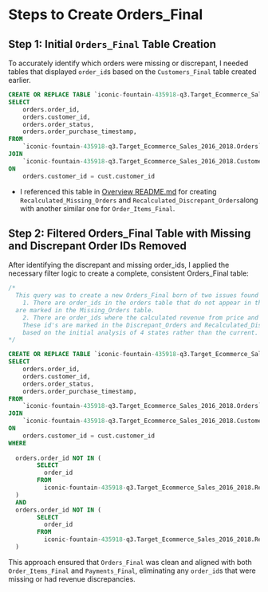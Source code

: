 # Steps to Create Orders_Final

## Step 1: Initial `Orders_Final` Table Creation

To accurately identify which orders were missing or discrepant, I needed tables that displayed `order_id`s based on the `Customers_Final` table created earlier.
```sql
CREATE OR REPLACE TABLE `iconic-fountain-435918-q3.Target_Ecommerce_Sales_2016_2018.Orders_Final` AS 
SELECT 
    orders.order_id,
    orders.customer_id,
    orders.order_status,
    orders.order_purchase_timestamp,
FROM 
    `iconic-fountain-435918-q3.Target_Ecommerce_Sales_2016_2018.Orders` AS orders
JOIN 
    `iconic-fountain-435918-q3.Target_Ecommerce_Sales_2016_2018.Customers_Final` AS cust
ON 
    orders.customer_id = cust.customer_id
```

- I referenced this table in [Overview README.md](../README.md) for creating `Recalculated_Missing_Orders` and `Recalculated_Discrepant_Orders`along with another similar one for `Order_Items_Final`.

## Step 2: Filtered Orders_Final Table with Missing and Discrepant Order IDs Removed

After identifying the discrepant and missing order_ids, I applied the necessary filter logic to create a complete, consistent Orders_Final table:

```sql
/* 
  This query was to create a new Orders_Final born of two issues found during initial cleaning and analysis.
    1. There are order_ids in the orders table that do not appear in the Order Items table. Those order_ids
  are marked in the Missing_Orders table.
    2. There are order_ids where the calculated revenue from price and freight do not match the total payment value
    These id's are marked in the Discrepant_Orders and Recalculated_Discrepant_orders tables. The first holds the order_ids 
    based on the initial analysis of 4 states rather than the current. The recalculated considers these new ids. 
*/

CREATE OR REPLACE TABLE `iconic-fountain-435918-q3.Target_Ecommerce_Sales_2016_2018.Orders_Final` AS 
SELECT 
    orders.order_id,
    orders.customer_id,
    orders.order_status,
    orders.order_purchase_timestamp,
FROM 
    `iconic-fountain-435918-q3.Target_Ecommerce_Sales_2016_2018.Orders` AS orders
JOIN 
    `iconic-fountain-435918-q3.Target_Ecommerce_Sales_2016_2018.Customers_Final` AS cust
ON 
    orders.customer_id = cust.customer_id
WHERE 
 
  orders.order_id NOT IN (
        SELECT 
          order_id 
        FROM 
          iconic-fountain-435918-q3.Target_Ecommerce_Sales_2016_2018.Recalculated_Missing_Orders
  )
  AND
  orders.order_id NOT IN (
        SELECT 
          order_id 
        FROM 
          iconic-fountain-435918-q3.Target_Ecommerce_Sales_2016_2018.Recalculated_Discrepant_Orders
  )
```

This approach ensured that `Orders_Final` was clean and aligned with both `Order_Items_Final` and `Payments_Final`, eliminating any `order_id`s that were missing or had revenue discrepancies.
